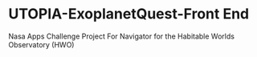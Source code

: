 # UTOPIA-ExoplanetQuest-Front End
Nasa Apps Challenge Project For Navigator for the Habitable Worlds Observatory (HWO)
